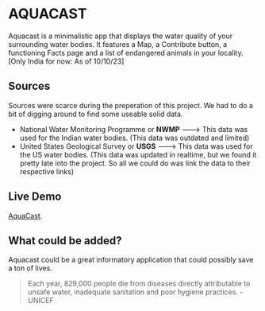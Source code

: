 # AQUACAST
  Aquacast is a minimalistic app that displays the water quality of your surrounding water bodies.
  It features a Map, a Contribute button, a functioning Facts page and a list of endangered animals in your locality. [Only India for now: As of 10/10/23]

## Sources
   Sources were scarce during the preperation of this project. We had to do a bit of digging around to find some useable solid data.
  + National Water Monitoring Programme or **NWMP** ---> This data was used for the Indian water bodies. (This data was outdated and limited)
  + United States Geological Survey or **USGS** ---> This data was used for the US water bodies. (This data was updated in realtime, but we found it pretty late into the project. So all we could do was link the data to their respective links)


## Live Demo
[AquaCast](https://council-of-nerds.github.io/).

## What could be added?
  Aquacast could be a great informatory application that could possibly save a ton of lives.
  > Each year, 829,000 people die from diseases directly attributable to unsafe water, inadequate sanitation and poor hygiene practices. -UNICEF
